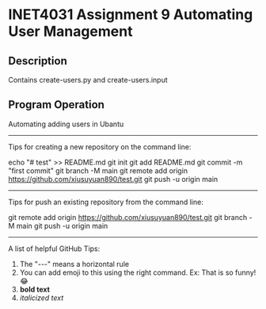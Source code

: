 # INET4031 Assignment 9 Automating User Management

## Description

Contains create-users.py and create-users.input

## Program Operation

Automating adding users in Ubantu

------------------------------------

Tips for creating a new repository on the command line:

echo "# test" >> README.md
git init
git add README.md
git commit -m "first commit"
git branch -M main
git remote add origin https://github.com/xiusuyuan890/test.git
git push -u origin main

____________________________________

Tips for push an existing repository from the command line:

git remote add origin https://github.com/xiusuyuan890/test.git
git branch -M main
git push -u origin main

_____________________________________

A list of helpful GitHub Tips:

1. The "---" means a horizontal rule
2. You can add emoji to this using the right command. Ex: That is so funny! :joy:
3. **bold text**
4. *italicized text*
